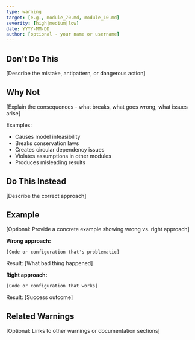 ```yaml
---
type: warning
target: [e.g., module_70.md, module_10.md]
severity: [high|medium|low]
date: YYYY-MM-DD
author: [optional - your name or username]
---
```


## Don't Do This

[Describe the mistake, antipattern, or dangerous action]

## Why Not

[Explain the consequences - what breaks, what goes wrong, what issues arise]

Examples:
- Causes model infeasibility
- Breaks conservation laws
- Creates circular dependency issues
- Violates assumptions in other modules
- Produces misleading results

## Do This Instead

[Describe the correct approach]

## Example

[Optional: Provide a concrete example showing wrong vs. right approach]

**Wrong approach:**
```
[Code or configuration that's problematic]
```
Result: [What bad thing happened]

**Right approach:**
```
[Code or configuration that works]
```
Result: [Success outcome]

## Related Warnings

[Optional: Links to other warnings or documentation sections]
